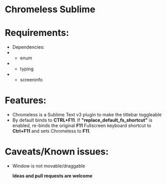 # Chromeless Sublime


# Requirements:

* Dependencies:
* * enum
* * typing
* * screeninfo

# Features:
* Chromeless is a Sublime Text v3 plugin to make the titlebar toggleable
* By default binds to **CTRL+F11**. If **"replace_default_fs_shortcut"** is enabled, re-binds the original **F11** Fullscreen keyboard shortcut to **Ctrl+F11** and sets Chromeless to **F11**.

# Caveats/Known issues:
* Window is not movable/draggable


	**Ideas and pull requests are welcome**



